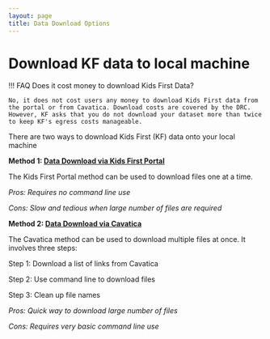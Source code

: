 ```yaml
---
layout: page
title: Data Download Options
---
```



Download KF data to local machine
===================================

!!! FAQ
    Does it cost money to download Kids First Data?

    No, it does not cost users any money to download Kids First data from the portal or from Cavatica. Download costs are covered by the DRC. However, KF asks that you do not download your dataset more than twice to keep KF's egress costs manageable.


There are two ways to download Kids First (KF) data onto your local machine

  **Method 1: [Data Download via Kids First Portal](Data-Download-Via-KF-Portal.md)**

The Kids First Portal method can be used to download files one at a time.

*Pros: Requires no command line use*

*Cons: Slow and tedious when large number of files are required*

  **Method 2: [Data Download via Cavatica](Data-Download-Via-Cavatica.md)**

The Cavatica method can be used to download multiple files at once. It involves three steps:

  Step 1: Download a list of links from Cavatica

  Step 2: Use command line to download files

  Step 3: Clean up file names

*Pros: Quick way to download large number of files*

*Cons: Requires very basic command line use*
